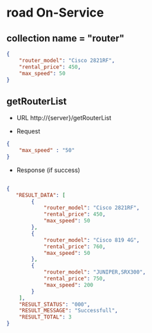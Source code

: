 # road On-Service

## collection name = "router"
```json
{
    "router_model": "Cisco 2821RF",
    "rental_price": 450,
    "max_speed": 50
}
```

## getRouterList

* URL 
http://{server}/getRouterList



* Request
```json
{
    "max_speed" : "50"
}
```

* Response (if success)
```json

{
   "RESULT_DATA": [
        {
            "router_model": "Cisco 2821RF",
            "rental_price": 450,
            "max_speed": 50
        },
        {
            "router_model": "Cisco 819 4G",
            "rental_price": 760,
            "max_speed": 50
        },
        {
            "router_model": "JUNIPER,SRX300",
            "rental_price": 750,
            "max_speed": 200
        }
    ],
    "RESULT_STATUS": "000",
    "RESULT_MESSAGE": "Successfull",
    "RESULT_TOTAL": 3
}
```